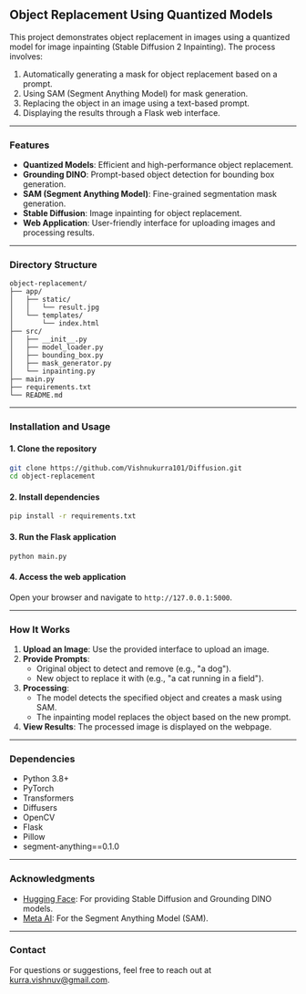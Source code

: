## Object Replacement Using Quantized Models

This project demonstrates object replacement in images using a quantized model for image inpainting (Stable Diffusion 2 Inpainting). The process involves:

1. Automatically generating a mask for object replacement based on a prompt.
2. Using SAM (Segment Anything Model) for mask generation.
3. Replacing the object in an image using a text-based prompt.
4. Displaying the results through a Flask web interface.

---

### Features
- **Quantized Models**: Efficient and high-performance object replacement.
- **Grounding DINO**: Prompt-based object detection for bounding box generation.
- **SAM (Segment Anything Model)**: Fine-grained segmentation mask generation.
- **Stable Diffusion**: Image inpainting for object replacement.
- **Web Application**: User-friendly interface for uploading images and processing results.

---

### Directory Structure
```
object-replacement/
├── app/
│   ├── static/
│   │   └── result.jpg
│   └── templates/
│       └── index.html
├── src/
│   ├── __init__.py
│   ├── model_loader.py
│   ├── bounding_box.py
│   ├── mask_generator.py
│   └── inpainting.py
├── main.py
├── requirements.txt
└── README.md
```

---

### Installation and Usage

#### 1. Clone the repository
```bash
git clone https://github.com/Vishnukurra101/Diffusion.git
cd object-replacement
```

#### 2. Install dependencies
```bash
pip install -r requirements.txt
```

#### 3. Run the Flask application
```bash
python main.py
```

#### 4. Access the web application
Open your browser and navigate to `http://127.0.0.1:5000`.

---

### How It Works
1. **Upload an Image**: Use the provided interface to upload an image.
2. **Provide Prompts**:
   - Original object to detect and remove (e.g., "a dog").
   - New object to replace it with (e.g., "a cat running in a field").
3. **Processing**:
   - The model detects the specified object and creates a mask using SAM.
   - The inpainting model replaces the object based on the new prompt.
4. **View Results**: The processed image is displayed on the webpage.

---

### Dependencies
- Python 3.8+
- PyTorch
- Transformers
- Diffusers
- OpenCV
- Flask
- Pillow
- segment-anything==0.1.0

---

### Acknowledgments
- [Hugging Face](https://huggingface.co/): For providing Stable Diffusion and Grounding DINO models.
- [Meta AI](https://github.com/facebookresearch/segment-anything): For the Segment Anything Model (SAM).

---

### Contact
For questions or suggestions, feel free to reach out at kurra.vishnuv@gmail.com.
